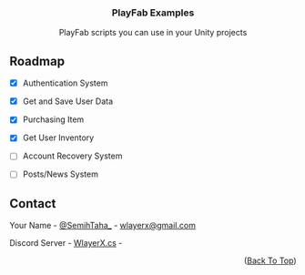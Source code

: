 
  <h3 align="center">PlayFab Examples</h3>

  <p align="center">PlayFab scripts you can use in your Unity projects
   

## Roadmap

- [X] Authentication System
- [X] Get and Save User Data
- [X] Purchasing Item
- [X] Get User Inventory

- [ ] Account Recovery System
- [ ] Posts/News System


<!-- CONTACT -->
## Contact

Your Name - [@SemihTaha_](https://twitter.com/@SemihTaha_) - wlayerx@gmail.com

Discord Server - [WlayerX.cs](https://discord.gg/vUHUfrzgq5) - 

<p align="right">(<a href="#readme-top">Back To Top</a>)</p>
